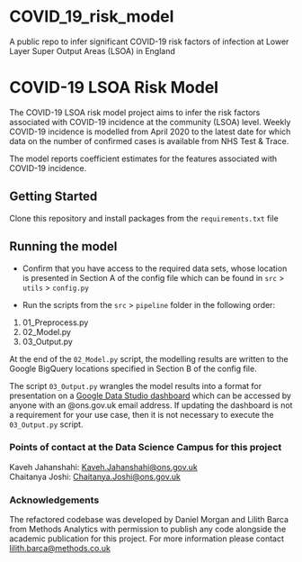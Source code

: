 # COVID_19_risk_model
A public repo to infer significant COVID-19 risk factors of infection at Lower Layer Super Output Areas (LSOA) in England

# COVID-19 LSOA Risk Model 

The COVID-19 LSOA risk model project aims to infer the risk factors associated with COVID-19 incidence at the community (LSOA) level. Weekly COVID-19 incidence is modelled from April 2020 to the latest date for which data on the number of confirmed cases is available from NHS Test & Trace.

The model reports coefficient estimates for the features associated with COVID-19 incidence.

## Getting Started

Clone this repository and install packages from the `requirements.txt` file

## Running the model

* Confirm that you have access to the required data sets, whose location is presented in Section A of the config file which can be found in `src` > `utils` > `config.py`

* Run the scripts from the `src` > `pipeline` folder in the following order:

1. 01_Preprocess.py
2. 02_Model.py
3. 03_Output.py

At the end of the `02_Model.py` script, the modelling results are written to the Google BigQuery locations specified in Section B of the config file.

The script `03_Output.py` wrangles the model results into a format for presentation on a [Google Data Studio dashboard](https://datastudio.google.com/reporting/8a6f31bd-1510-48dc-b314-f52419f75a3b/page/p_zxqqfjf9pc) which can be accessed by anyone with an @ons.gov.uk email address. If updating the dashboard is not a requirement for your use case, then it is not necessary to execute the `03_Output.py` script.  

### Points of contact at the Data Science Campus for this project

Kaveh Jahanshahi: Kaveh.Jahanshahi@ons.gov.uk  
Chaitanya Joshi: Chaitanya.Joshi@ons.gov.uk

### Acknowledgements

The refactored codebase was developed by Daniel Morgan and Lilith Barca from Methods Analytics with permission to publish any code alongside the academic publication for this project. For more information please contact lilith.barca@methods.co.uk


